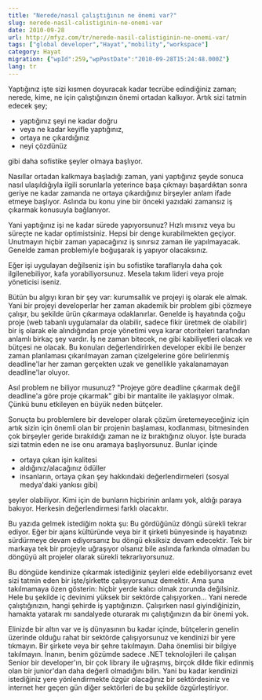 ```yaml
---
title: "Nerede/nasıl çalıştığının ne önemi var?"
slug: nerede-nasil-calistiginin-ne-onemi-var
date: 2010-09-28
url: http://mfyz.com/tr/nerede-nasil-calistiginin-ne-onemi-var/
tags: ["global developer","Hayat","mobility","workspace"]
category: Hayat
migration: {"wpId":259,"wpPostDate":"2010-09-28T15:24:48.000Z"}
lang: tr
---
```


Yaptığınız işte sizi kısmen doyuracak kadar tecrübe edindiğiniz zaman; nerede, kime, ne için çalıştığınızın önemi ortadan kalkıyor. Artık sizi tatmin edecek şey;

*   yaptığınız şeyi ne kadar doğru
*   veya ne kadar keyifle yaptığınız,
*   ortaya ne çıkardığınız
*   neyi çözdünüz

gibi daha sofistike şeyler olmaya başlıyor.

Nasıllar ortadan kalkmaya başladığı zaman, yani yaptığınız şeyde sonuca nasıl ulaşıldığıyla ilgili sorunlarla yeterince başa çıkmayı başardıktan sonra geriye ne kadar zamanda ne ortaya çıkardığınız birşeyler anlam ifade etmeye başlıyor. Aslında bu konu yine bir önceki yazıdaki zamansız iş çıkarmak konusuyla bağlanıyor.

Yani yaptığınız işi ne kadar sürede yapıyorsunuz? Hızlı mısınız veya bu süreçte ne kadar optimistsiniz. Hepsi bir denge kurabilmekten geçiyor. Unutmayın hiçbir zaman yapacağınız iş sınırsız zaman ile yapılmayacak. Genelde zaman problemiyle boğuşarak iş yapıyor olacaksınız.

Eğer işi uygulayan değilseniz işin bu sofistike taraflarıyla daha çok ilgilenebiliyor, kafa yorabiliyorsunuz. Mesela takım lideri veya proje yöneticisi iseniz.

Bütün bu algıyı kıran bir şey var: kurumsallık ve projeyi iş olarak ele almak. Yani bir projeyi developerlar her zaman akademik bir problem gibi çözmeye çalışır, bu şekilde ürün çıkarmaya odaklanırlar. Genelde iş hayatında çoğu proje (web tabanlı uygulamalar da olabilir, sadece fikir üretmek de olabilir) bir iş olarak ele alındığından proje yönetimi veya karar otoriteleri tarafından anlamlı birkaç şey vardır. İş ne zaman bitecek, ne gibi kabiliyetleri olacak ve bütçesi ne olacak. Bu konuları değerlendirirken developer ekibi ile benzer zaman planlaması çıkarılmayan zaman çizelgelerine göre belirlenmiş deadline'lar her zaman gerçekten uzak ve genellikle yakalanamayan deadline'lar oluyor.

Asıl problem ne biliyor musunuz? "Projeye göre deadline çıkarmak değil deadline'a göre proje çıkarmak" gibi bir mantalite ile yaklaşıyor olmak. Çünkü bunu etkileyen en büyük neden bütçeler.

Sonuçta bu problemlere bir developer olarak çözüm üretemeyeceğiniz için artık sizin için önemli olan bir projenin başlaması, kodlanması, bitmesinden çok birşeyler geride bırakıldığı zaman ne iz bıraktığınız oluyor. İşte burada sizi tatmin eden ne ise onu aramaya başlıyorsunuz. Bunlar içinde

*   ortaya çıkan işin kalitesi
*   aldığınız/alacağınız ödüller
*   insanların, ortaya çıkan şey hakkındaki değerlendirmeleri (sosyal medya'daki yankısı gibi)

şeyler olabiliyor. Kimi için de bunların hiçbirinin anlamı yok, aldığı paraya bakıyor. Herkesin değerlendirmesi farklı olacaktır.

Bu yazıda gelmek istediğim nokta şu: Bu gördüğünüz döngü sürekli tekrar ediyor. Eğer bir ajans kültüründe veya bir it şirketi bünyesinde iş hayatınızı sürdürmeye devam ediyorsanız bu döngü eksiksiz devam edecektir. Tek bir markaya tek bir projeyle uğraşıyor olsanız bile aslında farkında olmadan bu döngüyü alt projeler olarak sürekli tekrarlıyorsunuz.

Bu döngüde kendinize çıkarmak istediğiniz şeyleri elde edebiliyorsanız evet sizi tatmin eden bir işte/şirkette çalışıyorsunuz demektir. Ama şuna takılmamaya özen gösterin: hiçbir yerde kalıcı olmak zorunda değilsiniz. Hele bu şekilde iç devinimi yüksek bir sektörde çalışıyorken... Yani nerede çalıştığınızın, hangi şehirde iş yaptığınızın. Çalışırken nasıl giyindiğinizin, hamakta yatarak mı sandalyede oturarak mı çalıştığınızın da bir önemi yok.

Elinizde bir altın var ve iş dünyasının bu kadar içinde, bütçelerin genelin üzerinde olduğu rahat bir sektörde çalışıyorsunuz ve kendinizi bir yere tıkmayın. Bir şirkete veya bir şehre takılmayın. Daha önemlisi bir bilgiye takılmayın. İnanın, benim gözümde sadece .NET teknolojileri ile çalışan Senior bir developer'ın, bir çok library ile uğraşmış, birçok dilde fikir edinmiş olan bir junior'dan daha değerli olmadığını bilin. Yani bu kadar kendinizi istediğiniz yere yönlendirmekte özgür olacağınız bir sektördesiniz ve internet her geçen gün diğer sektörleri de bu şekilde özgürleştiriyor.